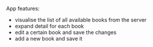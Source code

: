 App features:

- visualise the list of all available books from the server
- expand detail for each book
- edit a certain book and save the changes
- add a new book and save it